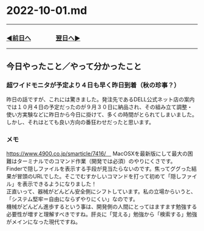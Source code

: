 # 2022-10-01.md
  
---
### [◀️前日へ](https://github.com/yuasys/chatty-journal/blob/main/2022/09/2022-09-30.md)&emsp;&emsp;&emsp;&emsp;[翌日へ▶️](https://github.com/yuasys/chatty-journal/blob/main/2022/10/2022-10-02.md)
---

## 今日やったこと／やって分かったこと

### 超ワイドモニタが予定より４日も早く昨日到着（秋の珍事？）

昨日の話ですが、これには驚きました。発注先であるDELL公式ネット店の案内では１０月４日の予定だったのが９月３０日に納品され、その組み立て調整・使い方実験などに昨日から今日に掛けて、多くの時間がとられてしまいました。  
しかし、それはとても良い方向の番狂わせだったと思います。 

### メモ

https://www.4900.co.jp/smarticle/7416/　  MacOSXを最新版にして最大の困難はターミナルでのコマンド作業（開発では必須）のやりにくさです。  
Finderで隠しファイルを表示する手段が見当たらないのです。焦ってググった結果が冒頭のURLでした。そこでむすかしいコマンドを打って初めて「隠しファイル」を表示できるようになりました！  
正直いって、器械がどんどん安全側にシフトしています。私の立場からいうと、「システム堅牢＝自由にならずやりにくい」なのです。  
機械がどんどん進歩するという事は、開発側の人間にとってはますます勉強する必要性が増すと理解すべきですね。肝炎に「覚える」勉強から「検索する」勉強がメインになった現代ですね。



